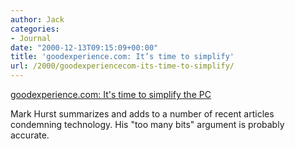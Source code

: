 ```yaml
---
author: Jack
categories:
- Journal
date: "2000-12-13T09:15:09+00:00"
title: 'goodexperience.com: It’s time to simplify'
url: /2000/goodexperiencecom-its-time-to-simplify/
---
```


[goodexperience.com: It's time to simplify the PC][1]

Mark Hurst summarizes and adds to a number of recent articles condemning technology. His "too many bits" argument is probably accurate.

 [1]: http://www.goodexperience.com/columns/121300simplifypcs.html
